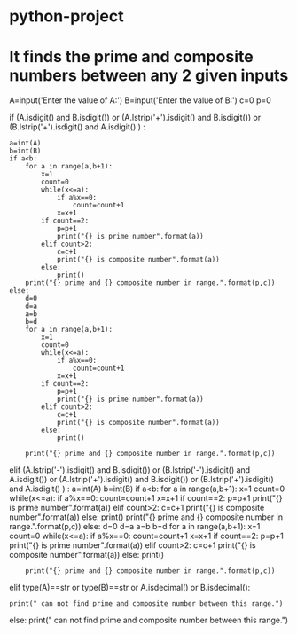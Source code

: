 # python-project
# It finds the prime and composite numbers between any 2 given inputs
A=input('Enter the value of A:')
B=input('Enter the value of B:')
c=0
p=0

if (A.isdigit() and B.isdigit()) or (A.lstrip('+').isdigit() and B.isdigit()) or (B.lstrip('+').isdigit() and A.isdigit() ) :

    a=int(A)
    b=int(B)
    if a<b:
        for a in range(a,b+1):
            x=1
            count=0
            while(x<=a):
                if a%x==0:
                    count=count+1
                x=x+1
            if count==2:
                p=p+1
                print("{} is prime number".format(a))
            elif count>2:
                c=c+1
                print("{} is composite number".format(a))
            else:
                print()
        print("{} prime and {} composite number in range.".format(p,c))
    else:
        d=0
        d=a
        a=b
        b=d
        for a in range(a,b+1):
            x=1
            count=0
            while(x<=a):
                if a%x==0:
                    count=count+1
                x=x+1
            if count==2:
                p=p+1
                print("{} is prime number".format(a))
            elif count>2:
                c=c+1
                print("{} is composite number".format(a))
            else:
                print()

        print("{} prime and {} composite number in range.".format(p,c))
elif (A.lstrip('-').isdigit() and B.isdigit()) or (B.lstrip('-').isdigit() and A.isdigit()) or (A.lstrip('+').isdigit() and B.isdigit()) or (B.lstrip('+').isdigit() and A.isdigit() ) :
    a=int(A)
    b=int(B)
    if a<b:
        for a in range(a,b+1):
            x=1
            count=0
            while(x<=a):
                if a%x==0:
                    count=count+1
                x=x+1
            if count==2:
                p=p+1
                print("{} is prime number".format(a))
            elif count>2:
                c=c+1
                print("{} is composite number".format(a))
            else:
                print()
        print("{} prime and {} composite number in range.".format(p,c))
    else:
        d=0
        d=a
        a=b
        b=d
        for a in range(a,b+1):
            x=1
            count=0
            while(x<=a):
                if a%x==0:
                    count=count+1
                x=x+1
            if count==2:
                p=p+1
                print("{} is prime number".format(a))
            elif count>2:
                c=c+1
                print("{} is composite number".format(a))
            else:
                print()

        print("{} prime and {} composite number in range.".format(p,c))

elif  type(A)==str or type(B)==str or A.isdecimal() or B.isdecimal():

    print(" can not find prime and composite number between this range.")

else:
    print(" can not find prime and composite number between this range.")

